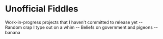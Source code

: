 # Unofficial Fiddles

Work-in-progress projects that I haven't committed to release yet -- Random crap I type out on a whim -- Beliefs on government and pigeons -- banana

